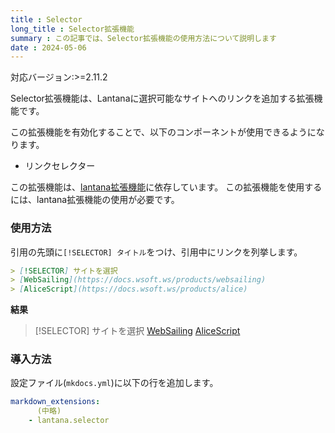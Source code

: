 ```yaml
---
title : Selector
long_title : Selector拡張機能
summary : この記事では、Selector拡張機能の使用方法について説明します
date : 2024-05-06
---
```


<span class="badge bg-primary">対応バージョン:>=2.11.2</span>

Selector拡張機能は、Lantanaに選択可能なサイトへのリンクを追加する拡張機能です。

この拡張機能を有効化することで、以下のコンポーネントが使用できるようになります。

- リンクセレクター

この拡張機能は、[lantana拡張機能](./lantana.md)に依存しています。
この拡張機能を使用するには、lantana拡張機能の使用が必要です。

### 使用方法
引用の先頭に`[!SELECTOR] タイトル`をつけ、引用中にリンクを列挙します。

```markdown title="Markdown"
> [!SELECTOR] サイトを選択
> [WebSailing](https://docs.wsoft.ws/products/websailing)
> [AliceScript](https://docs.wsoft.ws/products/alice)
```

**結果**

> [!SELECTOR] サイトを選択
> [WebSailing](https://docs.wsoft.ws/products/websailing)
> [AliceScript](https://docs.wsoft.ws/products/alice)

### 導入方法
設定ファイル(`mkdocs.yml`)に以下の行を追加します。

```yml title="mkdocs.yml"
markdown_extensions:
      (中略)
    - lantana.selector
```
